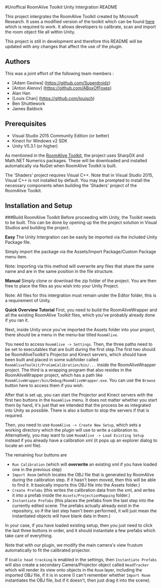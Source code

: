 #Unoffical RoomAlive Toolkit Unity Intergration README

This project intergrates the RoomAlive Toolkit created by Microsoft Research. It uses a modified version of the toolkit which can be found [here](https://github.com/Superdroidz/RoomAliveToolkitConsole) which is required to work. It allows developers to calibrate, scan and import the room object file all within Unity.

This project is still in development and therefore this README will be updated with any changes that affect the use of the plugin.

## Authors
This was a joint effort of the following team members :

* [Adam Gestwa] (https://github.com/Superdroidz)
* [Anton Alenov] (https://github.com/ABoxOfFoxes)
* Alan Han
* [Louis Chan] (https://github.com/louisch) 
* Ben Shuttlework
* James Baldock

## Prerequisites
* Visual Studio 2015 Community Edition (or better)
* Kinect for Windows v2 SDK
* Unity V5.3.1 (or higher)

As mentioned in the  [RoomAlive Toolkit](https://github.com/Kinect/RoomAliveToolkit), the project uses SharpDX and Math.NET Numerics packages. These will be downloaded and installed automatically via NuGet when RoomAlive Toolkit is built.

The 'Shaders' project requires Visual C++. Note that in Visual Studio 2015, Visual C++ is not installed by default. You may be prompted to install the necessary components when building the 'Shaders' project of the RoomAlive Toolkit.

## Installation and Setup

###Build RoomAlive Toolkit
Before proceeding with Unity, the Toolkit needs to be built. This can be done by opening up the the project solution in Visual Studios and building the project.


**Easy**
The Unity Intergration can be easily be imported via the included Unity Package file.

Simply import the package via the Assets/Import Package/Custom Package menu item.

Note: Importing via this method will overwrite any files that share the same name and are in the same position in the file structure.

**Manual**
Simply clone or download the zip folder of the project. You are then free to place the files as you wish into your Unity Project.

Note: All files for this intergration must remain under the Editor folder, this is a requirement of Unity.

**Quick Overview Tutorial**
First, you need to build the RoomAliveWrapper and all the existing RoomAlive Toolkit files, which you've probably already done if you ran it.

Next, inside Unity once you've imported the Assets folder into your project, there should be a menu in the menu-bar titled `RoomAlive`.

You need to access `RoomAlive -> Settings`. Then, the three paths need to be set to executables that are built during the first step.The first two should be RoomAliveToolkit's Projector and Kinect servers, which should have been built and placed in some subfolder called `RoomAliveToolkit/ProCamCalibration/bin/...` inside the RoomAliveWrapper project. The third is a wrapping program that also resides in the RoomAliveWrapper project, which has a path like `RoomAliveWrapper/bin/Debug/RoomAliveWrapper.exe`. You can use the `Browse` button here to access them if you wish.

After that is set up, you can start the Projector and Kinect servers with the first two buttons in the `RoomAlive` menu. It does not matter whether you start them by hand, it's just that we intended that the process be as integrated into Unity as possible. There is also a button to stop the servers if that is required.

Then, you need to use `RoomAlive -> Create New Setup`, which sets a working directory which the plugin will use to write a calibration to. Alternatively, you may want to use `RoomAlive -> Load Existing Setup` instead if you already have a calibration xml (it pops up an explorer dialog to locate an xml file).

The remaining four buttons are
- `Run Calibration` (which will **overwrite** an existing xml if you have loaded one in the previous step)
- `Import Room` (which locates the OBJ file that is generated by RoomAlive during the calibration step. If it hasn't been moved, then this will be able to find it. It basically imports this OBJ file into the Assets folder.)
- `Create Prefabs` (this writes the calibration data from the xml, and writes it into a prefab inside the `Assets/ProjectionMapping` folder.)
- `Instantiate Prefabs` (this places the prefabs from the last step into the currently edited scene. The prefabs actually already exist in the repository, so if the last step hasn't been performed, it will just mean the instantiated objects will have blank data in them.)

In your case, if you have loaded existing setup, then you just need to click the last three buttons in order, and it should instantiate a few prefabs which take care of everything.

Note that with our plugin, we modify the main camera's view frustum automatically to fit the calibrated projector.

If `Enable head tracking` is enabled in the settings, then `Instantiate Prefabs` will also create a secondary Camera/Projector object called `HeadTracker` which will render its view onto objects in the `Room` layer, including the imported OBJ file, if it is in scene (I can't remember whether `Import Room` instantiates the OBJ file, but if it doesn't, then just drag it into the scene).
